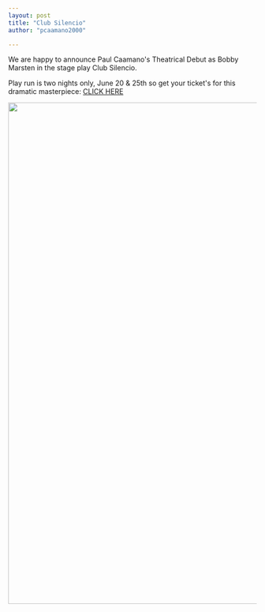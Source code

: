 ```yaml
---
layout: post
title: "Club Silencio"
author: "pcaamano2000"

---
```


We are happy to announce Paul Caamano's Theatrical Debut as Bobby Marsten in the stage play Club Silencio.

Play run is two nights only, June 20 &amp; 25th so get your ticket's for this dramatic masterpiece: <a href="https://manhattanrep.com/club-silencio/">CLICK HERE</a>
                                                                                                                                
                                                                                                                                           
  <img width="750" height="1016" src="{{ site.baseurl }}/img/ClubSilencio.jpg">
